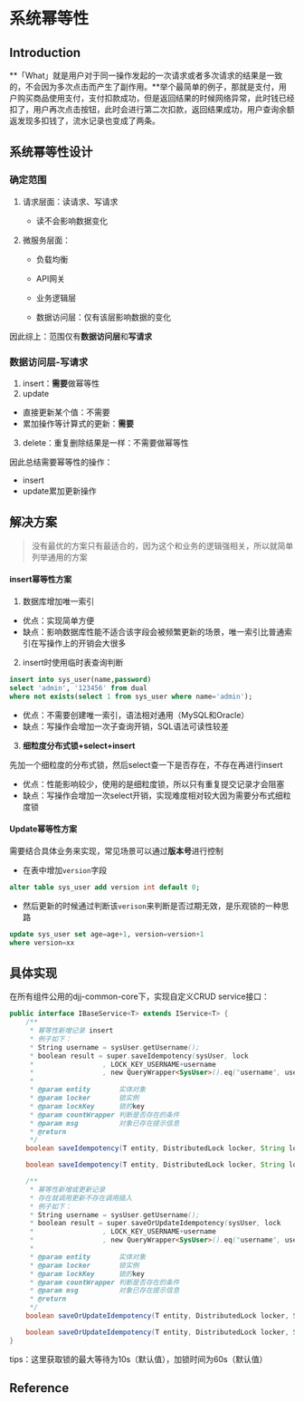 # 系统幂等性

## Introduction

**「What」就是用户对于同一操作发起的一次请求或者多次请求的结果是一致的，不会因为多次点击而产生了副作用。**举个最简单的例子，那就是支付，用户购买商品使用支付，支付扣款成功，但是返回结果的时候网络异常，此时钱已经扣了，用户再次点击按钮，此时会进行第二次扣款，返回结果成功，用户查询余额返发现多扣钱了，流水记录也变成了两条。

## 系统幂等性设计

### 确定范围

1. 请求层面：读请求、写请求
   - 读不会影响数据变化

2. 微服务层面：

   - 负载均衡

   - API网关

   - 业务逻辑层

   - 数据访问层：仅有该层影响数据的变化

因此综上：范围仅有**数据访问层**和**写请求**

### 数据访问层-写请求

1. insert：**需要**做幂等性
2. update

- 直接更新某个值：不需要
- 累加操作等计算式的更新：**需要**

3. delete：重复删除结果是一样：不需要做幂等性

因此总结需要幂等性的操作：

- insert
- update累加更新操作

## 解决方案

> 没有最优的方案只有最适合的，因为这个和业务的逻辑强相关，所以就简单列举通用的方案

#### insert幂等性方案

1. 数据库增加唯一索引

- 优点：实现简单方便
- 缺点：影响数据库性能不适合该字段会被频繁更新的场景，唯一索引比普通索引在写操作上的开销会大很多

2. insert时使用临时表查询判断

```SQL
insert into sys_user(name,password)
select 'admin', '123456' from dual
where not exists(select 1 from sys_user where name='admin');
```

- 优点：不需要创建唯一索引，语法相对通用（MySQL和Oracle）
- 缺点：写操作会增加一次子查询开销，SQL语法可读性较差

3. **细粒度分布式锁+select+insert**

先加一个细粒度的分布式锁，然后select查一下是否存在，不存在再进行insert

- 优点：性能影响较少，使用的是细粒度锁，所以只有重复提交记录才会阻塞
- 缺点：写操作会增加一次select开销，实现难度相对较大因为需要分布式细粒度锁

#### Update幂等性方案

需要结合具体业务来实现，常见场景可以通过**版本号**进行控制

- 在表中增加`version`字段

```sql
alter table sys_user add version int default 0;
```

- 然后更新的时候通过判断该`verison`来判断是否过期无效，是乐观锁的一种思路

```sql
update sys_user set age=age+1, version=version+1
where version=xx
```

## 具体实现

在所有组件公用的djj-common-core下，实现自定义CRUD service接口：

```java
public interface IBaseService<T> extends IService<T> {
    /**
     * 幂等性新增记录 insert
     * 例子如下：
     * String username = sysUser.getUsername();
     * boolean result = super.saveIdempotency(sysUser, lock
     *                 , LOCK_KEY_USERNAME+username
     *                 , new QueryWrapper<SysUser>().eq("username", username));
     *
     * @param entity       实体对象
     * @param locker       锁实例
     * @param lockKey      锁的key
     * @param countWrapper 判断是否存在的条件
     * @param msg          对象已存在提示信息
     * @return
     */
    boolean saveIdempotency(T entity, DistributedLock locker, String lockKey, Wrapper<T> countWrapper, String msg) throws Exception;

    boolean saveIdempotency(T entity, DistributedLock locker, String lockKey, Wrapper<T> countWrapper) throws Exception;

    /**
     * 幂等性新增或更新记录
     * 存在就调用更新不存在调用插入
     * 例子如下：
     * String username = sysUser.getUsername();
     * boolean result = super.saveOrUpdateIdempotency(sysUser, lock
     *                 , LOCK_KEY_USERNAME+username
     *                 , new QueryWrapper<SysUser>().eq("username", username));
     *
     * @param entity       实体对象
     * @param locker       锁实例
     * @param lockKey      锁的key
     * @param countWrapper 判断是否存在的条件
     * @param msg          对象已存在提示信息
     * @return
     */
    boolean saveOrUpdateIdempotency(T entity, DistributedLock locker, String lockKey, Wrapper<T> countWrapper, String msg) throws Exception;

    boolean saveOrUpdateIdempotency(T entity, DistributedLock locker, String lockKey, Wrapper<T> countWrapper) throws Exception;
}
```

tips：这里获取锁的最大等待为10s（默认值），加锁时间为60s（默认值）

## Reference